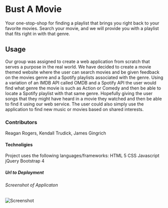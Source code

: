 # Bust A Movie
Your one-stop-shop for finding a playlist that brings you right back to your favorite movies. Search your movie, and we will provide you with a playlist that fits right in with that genre.
## Usage
Our group was assigned to create a web application from scratch that serves a purpose in the real world. We have decided to create a movie themed website where the user can search movies and be given feedback on the movies genre and a Spotify playlists associated with the genre. Using a variation of an IMDB API called OMDB and a Spotify API the user would find what genre the movie is such as Action or Comedy and then be able to locate a Spotify playlist with that same genre. Hopefully giving the user songs that they might have heard in a movie they watched and then be able to find it using our web service. The user could also simply use the application to find new music or movies based on shared interests.
### Contributors
Reagan Rogers, Kendall Trudick, James Gingrich
#### Technoligies
Project uses the following languages/frameworks:
HTML 5
CSS
Javascript
jQuery
Bootstrap 4

##### Url to Deployment

###### Screenshot of Applicaton
![Screenshot](Assets/Images/Bust-A-Movie.png)
